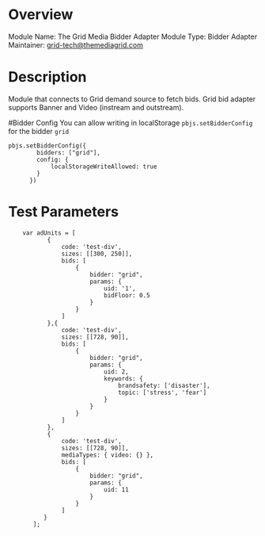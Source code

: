 # Overview

Module Name: The Grid Media Bidder Adapter
Module Type: Bidder Adapter
Maintainer: grid-tech@themediagrid.com

# Description

Module that connects to Grid demand source to fetch bids.
Grid bid adapter supports Banner and Video (instream and outstream).

#Bidder Config
You can allow writing in localStorage `pbjs.setBidderConfig` for the bidder `grid`
```
pbjs.setBidderConfig({
        bidders: ["grid"],
        config: {
            localStorageWriteAllowed: true
        }
      })
```

# Test Parameters
```
    var adUnits = [
           {
               code: 'test-div',
               sizes: [[300, 250]],
               bids: [
                   {
                       bidder: "grid",
                       params: {
                           uid: '1',
                           bidFloor: 0.5
                       }
                   }
               ]
           },{
               code: 'test-div',
               sizes: [[728, 90]],
               bids: [
                   {
                       bidder: "grid",
                       params: {
                           uid: 2,
                           keywords: {
                               brandsafety: ['disaster'],
                               topic: ['stress', 'fear']
                           }
                       }
                   }
               ]
           },
           {
               code: 'test-div',
               sizes: [[728, 90]],
               mediaTypes: { video: {} },
               bids: [
                   {
                       bidder: "grid",
                       params: {
                           uid: 11
                       }
                   }
               ]
          }
       ];
```
